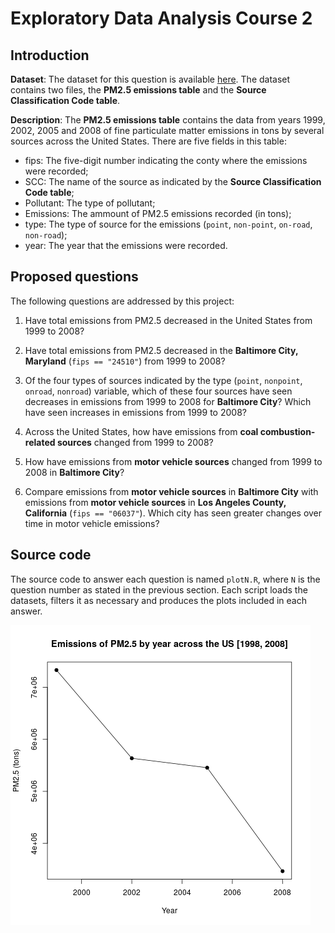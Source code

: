 # Exploratory Data Analysis Course 2

## Introduction

**Dataset**: The dataset for this question is available [here](https://d396qusza40orc.cloudfront.net/exdata%2Fdata%2FNEI_data.zip). The dataset contains two files, the **PM2.5 emissions table** and the **Source Classification Code table**.

**Description**: The **PM2.5 emissions table** contains the data from years 1999, 2002, 2005 and 2008 of fine particulate matter emissions in tons by several sources across the United States. There are five fields in this table:

* fips: The five-digit number indicating the conty where the emissions were recorded;
* SCC: The name of the source as indicated by the **Source Classification Code table**;
* Pollutant: The type of pollutant;
* Emissions: The ammount of PM2.5 emissions recorded (in tons);
* type: The type of source for the emissions (`point`, `non-point`, `on-road`, `non-road`);
* year: The year that the emissions were recorded.

## Proposed questions

The following questions are addressed by this project:

1. Have total emissions from PM2.5 decreased in the United States from 1999 to 2008?

2. Have total emissions from PM2.5 decreased in the **Baltimore City, Maryland** (`fips == "24510"`) from 1999 to 2008?

3. Of the four types of sources indicated by the type (`point`, `nonpoint`, `onroad`, `nonroad`) variable, which of these four sources have seen decreases in emissions from 1999 to 2008 for **Baltimore City**? Which have seen increases in emissions from 1999 to 2008?

4. Across the United States, how have emissions from **coal combustion-related sources** changed from 1999 to 2008?

5. How have emissions from **motor vehicle sources** changed from 1999 to 2008 in **Baltimore City**?

6. Compare emissions from **motor vehicle sources** in **Baltimore City** with emissions from **motor vehicle sources** in **Los Angeles County, California** (`fips == "06037"`). Which city has seen greater changes over time in motor vehicle emissions?

## Source code

The source code to answer each question is named `plotN.R`, where `N` is the question number as stated in the previous section. Each script loads the datasets, filters it as necessary and produces the plots included in each answer.

![plot1](plot1.png)
